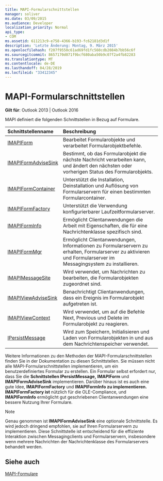 ```yaml
---
title: MAPI-Formularschnittstellen
manager: soliver
ms.date: 03/09/2015
ms.audience: Developer
localization_priority: Normal
api_type:
- COM
ms.assetid: 611213c9-e758-4366-b193-fc62181d3d1f
description: 'Letzte Änderung: Montag, 9. März 2015'
ms.openlocfilehash: f207f9550c61ad69fd1fc560cdb2084b7bb56c6f
ms.sourcegitcommit: 8657170d071f9bcf680aba50b9c07f2a4fb82283
ms.translationtype: MT
ms.contentlocale: de-DE
ms.lasthandoff: 04/28/2019
ms.locfileid: "33412345"
---
```

# <a name="mapi-form-interfaces"></a>MAPI-Formularschnittstellen

  
  
**Gilt für**: Outlook 2013 | Outlook 2016 
  
MAPI definiert die folgenden Schnittstellen in Bezug auf Formulare.
  
|**Schnittstellenname**|**Beschreibung**|
|:-----|:-----|
|[IMAPIForm](imapiformiunknown.md) <br/> |Bearbeitet Formularobjekte und verarbeitet Formularobjektbefehle.  <br/> |
|[IMAPIFormAdviseSink](imapiformadvisesinkiunknown.md) <br/> |Bestimmt, ob das Formularobjekt die nächste Nachricht verarbeiten kann, und ändert den nächsten oder vorherigen Status des Formularobjekts.  <br/> |
|[IMAPIFormContainer](imapiformcontaineriunknown.md) <br/> |Unterstützt die Installation, Deinstallation und Auflösung von Formularservern für einen bestimmten Formularcontainer.  <br/> |
|[IMAPIFormFactory](imapiformfactoryiunknown.md) <br/> |Unterstützt die Verwendung konfigurierbarer Laufzeitformularserver.  <br/> |
|[IMAPIFormInfo](imapiforminfoimapiprop.md) <br/> |Ermöglicht Clientanwendungen die Arbeit mit Eigenschaften, die für eine Nachrichtenklasse spezifisch sind.  <br/> |
|[IMAPIFormMgr](imapiformmgriunknown.md) <br/> |Ermöglicht Clientanwendungen, Informationen zu Formularservern zu erhalten, Formularserver zu aktivieren und Formularserver im Messagingsystem zu installieren.  <br/> |
|[IMAPIMessageSite](imapimessagesiteiunknown.md) <br/> |Wird verwendet, um Nachrichten zu bearbeiten, die Formularobjekten zugeordnet sind.  <br/> |
|[IMAPIViewAdviseSink](imapiviewadvisesinkiunknown.md) <br/> |Benachrichtigt Clientanwendungen, dass ein Ereignis im Formularobjekt aufgetreten ist.  <br/> |
|[IMAPIViewContext](imapiviewcontextiunknown.md) <br/> |Wird verwendet, um auf die Befehle Next, Previous und Delete im Formularobjekt zu reagieren.  <br/> |
|[IPersistMessage](ipersistmessageiunknown.md) <br/> |Wird zum Speichern, Initialisieren und Laden von Formularobjekten in und aus dem Nachrichtenspeicher verwendet.  <br/> |
   
Weitere Informationen zu den Methoden der MAPI-Formularschnittstellen finden Sie in der Dokumentation zu diesen Schnittstellen. Sie müssen nicht alle MAPI-Formularschnittstellen implementieren, um ein benutzerdefiniertes Formular zu erstellen. Ein Formular selbst erfordert nur, dass Sie die **Schnittstellen IPersistMessage,** **IMAPIForm** und **IMAPIFormAdviseSink** implementieren. Darüber hinaus ist es auch eine gute Idee, **IMAPIFormFactory** und **IMAPIFormInfo zu implementieren.** **IMAPIFormFactory ist** nützlich für die OLE-Compliance, und **IMAPIFormInfo** ermöglicht gut geschriebenen Clientanwendungen eine bessere Nutzung Ihrer Formulare. 
  
> [!NOTE]
> Genau genommen ist **IMAPIFormAdviseSink** eine optionale Schnittstelle. Es wird jedoch dringend empfohlen, sie auf Ihren Formularservern zu implementieren. Diese Schnittstelle ist entscheidend für die effiziente Interaktion zwischen Messagingclients und Formularservern, insbesondere wenn mehrere Nachrichten der Nachrichtenklasse des Formularservers behandelt werden. 
  
## <a name="see-also"></a>Siehe auch



[MAPI-Formulare](mapi-forms.md)

